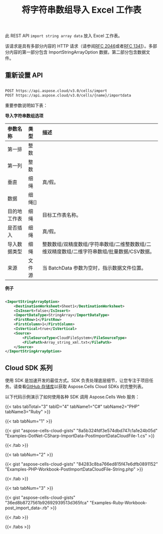 ﻿---
title: 将字符串数组导入 Excel 工作表
second_title: Aspose.Cells Cloud Documen
linktitle: 导入字符串数组
type: docs
url: /zh/import-string-array-into-excel-worksheet/
aliases: [/import-string-array-into-worksheet/,/import-data/string-array/,/import/string-array/]
keywords: Import string array data into Excel files
description: Aspose.Cells Cloud REST API 支持将字符串数组数据导入 Excel 文件。SDK 支持多种开发语言，包括 Android、C#、Go、Java、NodeJS、Perl、PHP、Python、Ruby 和 Swift。
weight: 40
kwords: Excel、Office 云、REST API、电子表格、PDF、CSV、Json、Markdown、将字符串数组导入 Excel 工作表
---
此 REST API `import string array data` 放入 Excel 工作表。

该请求是具有多部分内容的 HTTP 请求（请参阅[RFC 2046](http://tools.ietf.org/html/rfc2046#page-17)或者[RFC 1341](http://www.w3.org/Protocols/rfc1341/7_2_Multipart.html)）。多部分内容的第一部分包含 ImportStringArrayOption 数据，第二部分包含数据文件。

## 重新设置 API

```bash

POST https://api.aspose.cloud/v3.0/cells/import
POST https://api.aspose.cloud/v3.0/cells/{name}/importdata

```

重要参数说明如下表：

**导入字符串数组选项**

|参数名称|类型|描述|
|:- |:- |:- |
|第一排|整数||
|第一列|整数||
|垂直|细绳|真/假。|
|数据|细绳[]||
|目的地工作表|细绳|目标工作表名称。|
|是否插入|细绳|真/假。|
|导入数据类型|细绳|整数数组/双精度数组/字符串数组/二维整数数组/二维双精度数组/二维字符串数组/批量数据/CSV数据。|
|来源|文件源|当 BatchData 参数为空时，指示数据文件位置。|

**例子**

```xml

<ImportStringArrayOption>
    <DestinationWorksheet>Sheet1</DestinationWorksheet>
    <IsInsert>false</IsInsert>
    <ImportDataType>StringArray</ImportDataType>
    <FirstRow>1</FirstRow>
    <FirstColumn>1</FirstColumn>
    <IsVertical>true</IsVertical>
    <Source>
        <FileSourceType>CloudFileSystem</FileSourceType>
        <FilePath>Array_string_xml.txt</FilePath>
    </Source>
</ImportStringArrayOption>

```

## Cloud SDK 系列

使用 SDK 是加速开发的最佳方式。SDK 负责处理底层细节，让您专注于项目任务。请查看[GitHub 存储库](https://github.com/aspose-cells-cloud)以获取 Aspose.Cells Cloud SDKs 的完整列表。

以下代码示例演示了如何使用各种 SDK 调用 Aspose.Cells Web 服务：

{{< tabs tabTotal="3" tabID="4" tabName1="C#" tabName2="PHP" tabName3="Ruby" >}}

{{< tab tabNum="1" >}}

{{< gist "aspose-cells-cloud-gists" "8a5b324fdf3e574dbd747c1a1e24b05d" "Examples-DotNet-CSharp-ImportData-PostImportDataCloudFile-1.cs" >}}

{{< /tab >}}

{{< tab tabNum="2" >}}

{{< gist "aspose-cells-cloud-gists" "84283c8ba766ed815f47e6dfb0891152" "Examples-PHP-Workbook-PostImportDataCloudFile-String.php" >}}

{{< /tab >}}

{{< tab tabNum="3" >}}

{{< gist "aspose-cells-cloud-gists" "36ed8b8727561b92692939513d365fca" "Examples-Ruby-Workbook-post_import_data-.rb" >}}

{{< /tab >}}

{{< /tabs >}}
